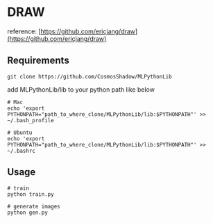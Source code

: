 # DRAW

reference: [https://github.com/ericjang/draw](https://github.com/ericjang/draw)

## Requirements

	git clone https://github.com/CosmosShadow/MLPythonLib

add MLPythonLib/lib to your python path like below

	# Mac
	echo 'export PYTHONPATH="path_to_where_clone/MLPythonLib/lib:$PYTHONPATH"' >> ~/.bash_profile

	# Ubuntu
	echo 'export PYTHONPATH="path_to_where_clone/MLPythonLib/lib:$PYTHONPATH"' >> ~/.bashrc


## Usage

	# train
	python train.py

	# generate images
	python gen.py